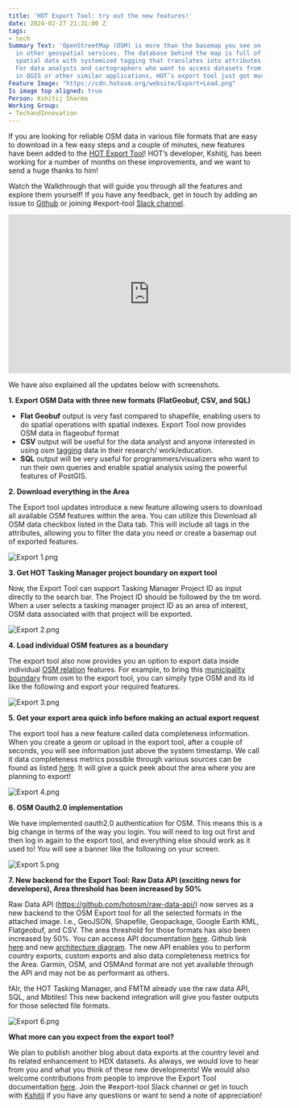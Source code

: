 ```yaml
---
title: 'HOT Export Tool: try out the new features!'
date: 2024-02-27 21:31:00 Z
tags:
- tech
Summary Text: 'OpenStreetMap (OSM) is more than the basemap you see on osm.org or
  in other geospatial services. The database behind the map is full of crowdsourced
  spatial data with systemized tagging that translates into attributes in GIS systems.
  For data analysts and cartographers who want to access datasets from OSM for use
  in QGIS or other similar applications, HOT’s export tool just got much more helpful! '
Feature Image: "https://cdn.hotosm.org/website/Export+Lead.png"
Is image top aligned: true
Person: Kshitij Sharma
Working Group:
- TechandInnovation
---
```


If you are looking for reliable OSM data in various file formats that are easy to download in a few easy steps and a couple of minutes, new features have been added to the [HOT Export Tool](https://export.hotosm.org/en/v3/)!  HOT’s developer, Kshitij, has been working for a number of months on these improvements, and we want to send a huge thanks to him!

Watch the Walkthrough that will guide you through all the features and explore them yourself! If you have any feedback, get in touch by adding an issue to [Github](https://github.com/hotosm/osm-export-tool) or joining #export-tool [Slack channel](https://slack.hotosm.org/).

<iframe width="560" height="315" src="https://www.youtube.com/embed/vxEDFAVfOTo?si=kdBJGdubn3UrqdnS" title="YouTube video player" frameborder="0" allow="accelerometer; autoplay; clipboard-write; encrypted-media; gyroscope; picture-in-picture; web-share" allowfullscreen></iframe>

We have also explained all the updates below with screenshots.

**1. Export OSM Data with three new formats (FlatGeobuf, CSV, and SQL)**

* **Flat Geobuf** output is very fast compared to shapefile, enabling users to do spatial operations with spatial indexes. Export Tool now provides OSM data in flageobuf format
* **CSV** output will be useful for the data analyst and anyone interested in using osm [tagging](https://wiki.openstreetmap.org/wiki/Tags) data in their research/ work/education.
* **SQL** output will be very useful for programmers/visualizers who want to run their own queries and enable spatial analysis using the powerful features of PostGIS.

**2. Download everything in the Area**

The Export tool updates introduce a new feature allowing users to download all available OSM features within the area. You can utilize this Download all OSM data checkbox listed in the Data tab. This will include all tags in the attributes, allowing you to filter the data you need or create a basemap out of exported features.

![Export 1.png](https://cdn.hotosm.org/website/Export+1.png)


**3. Get HOT Tasking Manager project boundary on export tool**

Now, the Export Tool can support Tasking Manager Project ID as input directly to the search bar. The Project ID should be followed by the tm word. When a user selects a tasking manager project ID as an area of interest, OSM data associated with that project will be exported. 

![Export 2.png](https://cdn.hotosm.org/website/Export+2.png)

**4. Load individual OSM features as a boundary**

The export tool also now provides you an option to export data inside individual [OSM relation](https://wiki.openstreetmap.org/wiki/Relation) features. For example, to bring this [municipality boundary](https://www.openstreetmap.org/relation/6104486#map=11/28.2094/83.9733) from osm to the export tool, you can simply type OSM and its id like the following and export your required features.

![Export 3.png](https://cdn.hotosm.org/website/Export+3.png)

**5. Get your export area quick info before making an actual export request**

The export tool has a new feature called data completeness information. When you create a geom or upload in the export tool, after a couple of seconds, you will see information just above the system timestamp. We call it data completeness metrics possible through various sources can be found as listed [here](https://github.com/hotosm/raw-data-api/blob/develop/docs/src/stats/indicators.md). It will give a quick peek about the area where you are planning to export! 

![Export 4.png](https://cdn.hotosm.org/website/Export+4.png)

**6. OSM Oauth2.0 implementation**

We have implemented oauth2.0 authentication for OSM. This means this is a big change in terms of the way you login. You will need to log out first and then log in again to the export tool, and everything else should work as it used to! You will see a banner like the following on your screen.

![Export 5.png](https://cdn.hotosm.org/website/Export+5.png)

**7. New backend for the Export Tool: Raw Data API  (exciting news for developers), Area threshold has been increased by 50%**

Raw Data API (https://github.com/hotosm/raw-data-api/) now serves as a new backend to the OSM Export tool for all the selected formats in the attached image. I.e., GeoJSON, Shapefile, Geopackage, Google Earth KML, Flatgeobuf, and CSV. The area threshold for those formats has also been increased by 50%. You can access API documentation [here](https://api-prod.raw-data.hotosm.org/v1/redoc). Github link [here](https://github.com/hotosm/export-tool-api) and new [architecture diagram](https://miro.com/welcomeonboard/OFIxRlBWUHU0bmIyb2FPZkJqSDhYVzc1ektqZDFzSXRJU1VHTTdYRVlraFVkNUVmUTcweHRvZXRwTDJKZ0ZsMnwzNDU4NzY0NTE1MDkwMjQ0MzIzfDI=?share_link_id=26271906711). The new API enables you to perform country exports, custom exports and also data completeness metrics for the Area. Garmin, OSM, and OSMAnd format are not yet available through the API and may not be as performant as others.

fAIr, the HOT Tasking Manager, and FMTM already use the raw data API, SQL, and Mbtiles! This new backend integration will give you faster outputs for those selected file formats.

![Export 6.png](https://cdn.hotosm.org/website/Export+6.png)

**What more can you expect from the export tool?**

We plan to publish another blog about data exports at the country level and its related enhancement to HDX datasets. As always, we would love to hear from you and what you think of these new developments!  We would also welcome contributions from people to improve the Export Tool documentation [here](https://github.com/hotosm/osm-export-tool/tree/master/ui/app/components/help).
Join the #export-tool Slack channel or get in touch with [Kshitij](mailto:kshitij.sharma@hotosm.org) if you have any questions or want to send a note of appreciation!
